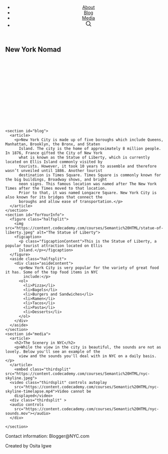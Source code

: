 <html>

<head>
  <meta charset="UTF-8">
  <link rel="stylesheet" type="text/css" href="styles.css">
  <link rel="preconnect" href="https://fonts.gstatic.com">
  <link rel="preconnect" href="https://fonts.gstatic.com">
  <link href="https://fonts.googleapis.com/css2?family=Lato:ital,wght@0,400;0,900;1,300&display=swap" rel="stylesheet">
  <title>New York Nomad: A Travel Blog</title>
</head>

<body>
  <header>
    <nav>
      <ul>
        <li>
          <a href="/#about">About</a>
        </li>
        <li>
          <a href="/#blog">Blog</a>
        </li>
        <li>
          <a href="/##media">Media</a>
        </li>
        <li>
          <a class="link-secondary" href="/index.html" aria-label="Search">
            <svg xmlns="http://www.w3.org/2000/svg" width="20" height="20" fill="none" stroke="currentColor"
              stroke-linecap="round" stroke-linejoin="round" stroke-width="2" class="mx-3" role="img"
              viewBox="0 0 24 24">
              <title>Search</title>
              <circle cx="10.5" cy="10.5" r="7.5"></circle>
              <path d="M21 21l-5.2-5.2"></path>
            </svg>
          </a>
        </li>
      </ul>
    </nav>
  </header>
  <main>
    <section class="hero-image" style="height: 250px">
      <div class="hero-text overlay">
        <h1>New York Nomad</h1>
      </div>
    </section>

    <section id="blog">
      <article>
        <p>New York City is made up of five boroughs which include Queens, Manhattan, Brooklyn, the Bronx, and Staten
          Island. The city is the home of approximately 8 million people. In 1876, France gifted the City of New York
          what is known as the Statue of Liberty, which is currently located on Ellis Island commonly visited by
          tourists. However, it took 10 years to assemble and therefore wasn’t unveiled until 1886. Another tourist
          destination is Times Square. Times Square is commonly known for the big buildings, Broadway shows, and bright
          neon signs. This famous location was named after The New York Times after the Times moved to that location.
          Prior to that, it was named Longacre Square. New York City is also known for its bridges that connect the
          boroughs and allow ease of transportation.</p>
      </article>
    </section>
    <section id="forYourInfo">
      <figure class="halfsplit">
        <img   src="https://content.codecademy.com/courses/Semantic%20HTML/statue-of-liberty.jpeg" alt="The Statue of Liberty">
        <figcaption>
          <p class="figcaptionContent">This is the Statue of Liberty, a popular tourist attraction located on Ellis
          Island.</p></figcaption>
      </figure>
      <aside class="halfsplit">
        <div class="asideContent">
          <p>New York City is very popular for the variety of great food it has. Some of the top food items in NYC
            include:</p>
          <ol>
            <li>Pizza</li>
            <li>Bagels</li>
            <li>Burgers and Sandwiches</li>
            <li>Ramen</li>
            <li>Tacos</li>
            <li>Pasta</li>
            <li>Desserts</li>
          </ol>
        </div>
      </aside>
    </section>
    <section id="media">
      <article>
        <h2>The Scenery in NYC</h2>
        <p>While the view in the city is beautiful, the sounds are not as lovely. Below you'll see an example of the
          view and the sounds you'll deal with in NYC on a daily basis.</p>
      </article>
        <embed class="thirdsplit" src="https://content.codecademy.com/courses/Semantic%20HTML/nyc-skyline.jpeg">
      <video class="thirdsplit" controls autoplay
        src="https://content.codecademy.com/courses/Semantic%20HTML/nyc-skyline-timelapse.mp4">Video cannot be
        displayed</video>
      <div class="thirdsplit" >
      <audio controls
        src="https://content.codecademy.com/courses/Semantic%20HTML/nyc-sounds.mov"></audio>
      </div>

    </section>
  </main>
  <footer id="about">
    <p>Contact information: Blogger@NYC.com</p>
    <p>Created by Osita Igwe</p>
  </footer>
</body>

</html>
